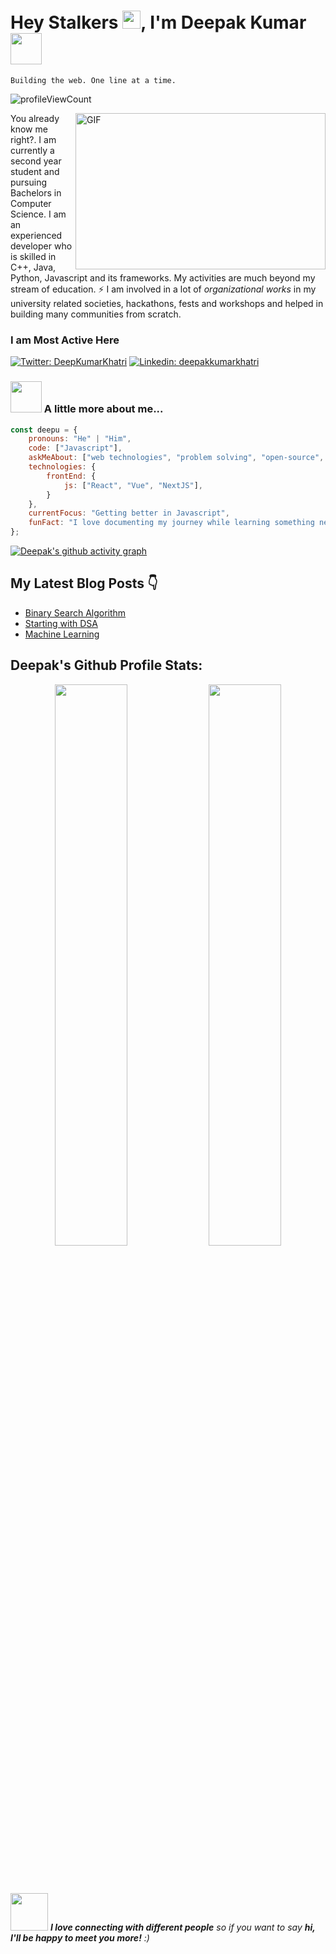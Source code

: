 
# Hey Stalkers <img src="https://github.com/TheDudeThatCode/TheDudeThatCode/blob/master/Assets/Hi.gif" width="29px">, I'm Deepak Kumar <img src="https://media.giphy.com/media/12oufCB0MyZ1Go/giphy.gif" width="50">
`Building the web. One line at a time.`

<p align="left"> <img src="https://komarev.com/ghpvc/?username=deepakkumarkhatri&label=Profile%20views&color=0e75b6&style=flat" alt="profileViewCount" /> </p>

<img align="right" height="250" width="400" alt="GIF" src="https://camo.githubusercontent.com/86a3b6db470f1a0429f7355c08d1edabf3d2c804/68747470733a2f2f6d69726f2e6d656469756d2e636f6d2f6d61782f313336302f312a495247486d69477361313673746564517649615a66772e676966"/>

You already know me right?. I am currently a second year student and pursuing Bachelors in Computer Science. I am an experienced developer who is skilled in C++, Java, Python, Javascript and its frameworks. My activities are much beyond my stream of education. ⚡ I am involved in a lot of *organizational works* in my university related societies, hackathons, fests and workshops and helped in building many communities from scratch.

### I am Most Active Here
[![Twitter: DeepKumarKhatri](https://img.shields.io/twitter/follow/DeepKumarKhatri?style=social)](https://twitter.com/DeepKumarKhatri)
[![Linkedin: deepakkumarkhatri](https://img.shields.io/badge/-deepakkumarkhatri-blue?style=flat-square&logo=Linkedin&logoColor=white&link=https://www.linkedin.com/in/deepakkumarkhatri/)](https://www.linkedin.com/in/deepakkumarkhatri/)

### <img src="https://media.giphy.com/media/VgCDAzcKvsR6OM0uWg/giphy.gif" width="50"> A little more about me...

```javascript
const deepu = {
    pronouns: "He" | "Him",
    code: ["Javascript"],
    askMeAbout: ["web technologies", "problem solving", "open-source", "ML"],
    technologies: {
        frontEnd: {
            js: ["React", "Vue", "NextJS"],
        }
    },
    currentFocus: "Getting better in Javascript",
    funFact: "I love documenting my journey while learning something new"
};
```

[![Deepak's github activity graph](https://github-readme-activity-graph.cyclic.app/graph?username=DeepakKumarKhatri&bg_color=ffcfe9&color=9e4c98&line=9e4c98&point=403d3d&area=true&hide_border=true)](https://github.com/DeepakKumarKhatri/github-readme-activity-graph)


## My Latest Blog Posts 👇
<!-- BLOG-POST-LIST:START -->
- [Binary Search Algorithm](https://dev-deepakkumar.medium.com/-ca11574de1e1)
- [Starting with DSA](https://dev-deepakkumar.medium.com/-1b41035b1e9f)
- [Machine Learning](https://dev-deepakkumar.medium.com/machine-learning-the-quest-for-intelligent-behavior-in-machines-825eaf04b24c)
<!-- BLOG-POST-LIST:END -->


## Deepak's Github Profile Stats:

<p align="center">
	<img width="48%" src="https://github-readme-stats.vercel.app/api?username=DeepakKumarKhatri&show_icons=true&theme=highcontrast" />
  <img width="48%" src="https://github-readme-streak-stats.herokuapp.com/?user=DeepakKumarKhatri&theme=highcontrast" />
</p>

<!--END_SECTION:waka-->
  
<br/>
<br/>

<img src="https://media.giphy.com/media/LnQjpWaON8nhr21vNW/giphy.gif" width="60"> <em><b>I love connecting with different people</b> so if you want to say <b>hi, I'll be happy to meet you more!</b> :)</em>

<!-- [![@devdeepakkumar's Holopin board](https://holopin.me/devdeepakkumar)](https://holopin.io/@devdeepakkumar) -->
